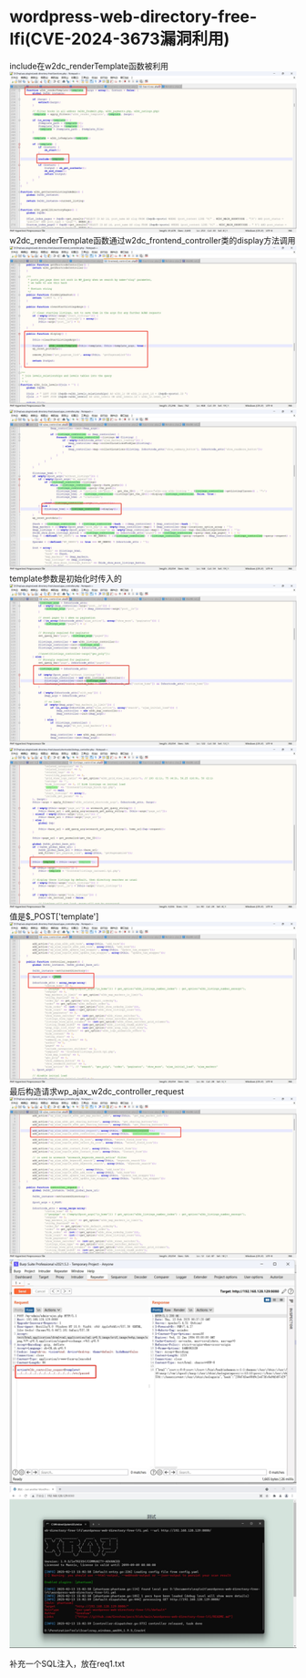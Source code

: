 # wordpress-web-directory-free-lfi(CVE-2024-3673漏洞利用)
include在w2dc_renderTemplate函数被利用
![img01](./images/img01.png)
w2dc_renderTemplate函数通过w2dc_frontend_controller类的display方法调用
![img02](./images/img02.png)
![img03](./images/img03.png)
template参数是初始化时传入的
![img04](./images/img04.png)
![img05](./images/img05.png)
值是$_POST['template']
![img06](./images/img06.png)
最后构造请求wp_ajax_w2dc_controller_request
![img07](./images/img07.png)
![img08](./images/img08.png)
![img09](./images/img09.png)

补充一个SQL注入，放在req1.txt
